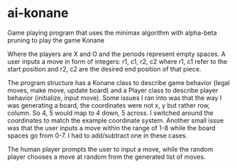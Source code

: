 # ai-konane
Game playing program that uses the minimax algorithm with alpha-beta pruning to play the game Konane



Where the players are X and O and the periods represent empty spaces.
A user inputs a move in form of integers: r1, c1, r2, c2 where r1, c1 refer to the start position and r2, c2 are the desired end position of that piece.

The program structure has a Konane class to describe game behavior (legal moves, make move, update board) and a Player class to describe player behavior (initialize, input move). Some issues I ran into was that the way I was generating a board, the coordinates were not x, y but rather row, column. So 4, 5 would map to 4 down, 5 across. I switched around the coordinates to match the example coordinate system. Another small issue was that the user inputs a move within the range of 1-8 while the board spaces go from 0-7. I had to add/subtract one in these cases.

The human player prompts the user to input a move, while the random player chooses a move at random from the generated list of moves. 
